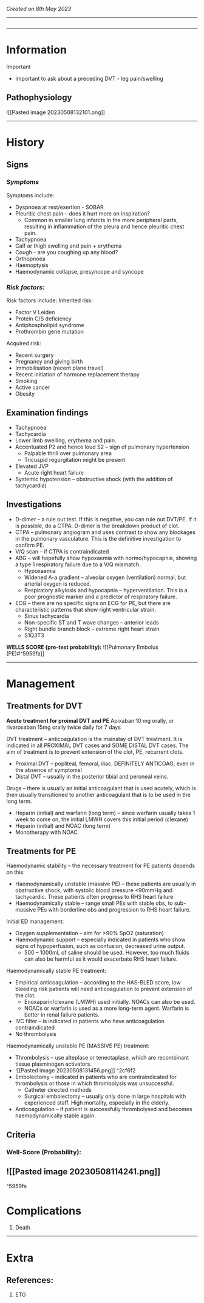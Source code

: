 *Created on 8th May 2023*

---
```toc
```
---

# Information
 

> [!Important]
- Important to ask about a preceding DVT - leg pain/swelling

## Pathophysiology
![[Pasted image 20230508132101.png]]

--- 
# History
## Signs
### *Symptoms*
Symptoms include:
- Dyspnoea at rest/exertion - SOBAR
- Pleuritic chest pain – does it hurt more on inspiration?
	- Common in smaller lung infarcts in the more peripheral parts, resulting in inflammation of the pleura and hence pleuritic chest pain.
-   Tachypnoea 
-   Calf or thigh swelling and pain + erythema
-   Cough - are you coughing up any blood?
-   Orthopnoea 
-   Haemoptysis 
-   Haemodynamic collapse, presyncope and syncope


### *Risk factors*:
Risk factors include:
Inherited risk:
-   Factor V Leiden
-   Protein C/S deficiency
-   Antiphospholipid syndrome
-   Prothrombin gene mutation

Acquired risk:
-   Recent surgery
-   Pregnancy and giving birth
-   Immobilisation (recent plane travel)
-   Recent initiation of hormone replacement therapy
-   Smoking
-   Active cancer
-   Obesity


## Examination findings
-   Tachypnoea
-   Tachycardia
-   Lower limb swelling, erythema and pain. 
-   Accentuated P2 and hence loud S2 – sign of pulmonary hypertension
	- Palpable thrill over pulmonary area
	- Tricuspid regurgitation might be present
-   Elevated JVP
	- Acute right heart failure
-   Systemic hypotension – obstructive shock (with the addition of tachycardia)


## Investigations
-   D-dimer – a rule out test. If this is negative, you can rule out DVT/PE. If it is possible, do a CTPA. D-dimer is the breakdown product of clot.
-   CTPA – pulmonary angiogram and uses contrast to show any blockages in the pulmonary vasculature. This is the definitive investigation to confirm PE.
-   V/Q scan – if CTPA is contraindicated
-   ABG – will hopefully show hypoxaemia with normo/hypocapnia, showing a type 1 respiratory failure due to a V/Q mismatch.
	- Hypoxaemia  
	- Widened A-a gradient – alveolar oxygen (ventilation) normal, but arterial oxygen is reduced. 
	- Respiratory alkylosis and hypocapnia – hyperventilation. This is a poor prognostic marker and a predictor of respiratory failure.  
- ECG – there are no specific signs on ECG for PE, but there are characteristic patterns that show right ventricular strain.  
	- Sinus tachycardia  
	- Non-specific ST and T wave changes – anterior leads 
	- Right bundle branch block – extreme right heart strain 
	- S1Q3T3

**WELLS SCORE (pre-test probability):**
![[Pulmonary Embolus (PE)#^5959fa]]

---

# Management
## Treatments for DVT

**Acute treatment for proimal DVT and PE**
Apixaban 10 mg orally, or rivaroxaban 15mg orally twice daily for 7 days

DVT treatment – anticoagulation is the mainstay of DVT treatment. It is indicated in all PROXIMAL DVT cases and SOME DISTAL DVT cases. The aim of treatment is to prevent extension of the clot, PE, recurrent clots.

-   Proximal DVT – popliteal, femoral, iliac. DEFINITELY ANTICOAG, even in the absence of symptoms!
-   Distal DVT – usually in the posterior tibial and peroneal veins.
   
Drugs – there is usually an initial anticoagulant that is used acutely, which is then usually transitioned to another anticoagulant that is to be used in the long term.
-   Heparin (initial) and warfarin (long term) – since warfarin usually takes 1 week to come on, the initial LMWH covers this initial period (clexane)
-   Heparin (initial) and NOAC (long term)
-   Monotherapy with NOAC


## Treatments for PE
Haemodynamic stability – the necessary treatment for PE patients depends on this:
-   Haemodynamically unstable (massive PE) – these patients are usually in obstructive shock, with systolic blood pressure <90mmHg and tachycardic. These patients often progress to RHS heart failure
-   Haemodynamically stable – range small PEs with stable obs, to sub-massive PEs with borderline obs and progression to RHS heart failure.

Initial ED management:
-   Oxygen supplementation – aim for >90% SpO2 (saturation)
-   Haemodynamic support – especially indicated in patients who show signs of hypoperfusion, such as confusion, decreased urine output.  
	- 500 – 1000mL of saline should be used. However, too much fluids can also be harmful as it would exacerbate RHS heart failure.
    
Haemodynamically stable PE treatment:
-   Empirical anticoagulation – according to the HAS-BLED score, low bleeding risk patients will need anticoagulation to prevent extension of the clot.  
	- Enoxaparin/clexane (LMWH) used initially. NOACs can also be used.
	- NOACs or warfarin is used as a more long-term agent. Warfarin is better in renal failure patients.
-   IVC filter – is indicated in patients who have anticoagulation contraindicated
-   No thrombolysis


Haemodynamically unstable PE (MASSIVE PE) treatment:
- Thrombolysis – use alteplase or tenectaplase, which are recombinant tissue plasminogen activators.
- ![[Pasted image 20230508131456.png]] ^2cf6f2
-   Embolectomy – indicated in patients who are contraindicated for thrombolysis or those in which thrombolysis was unsuccessful.
	- Catheter directed methods  
	- Surgical embolectomy – usually only done in large hospitals with experienced staff. High mortality, especially in the elderly.
- Anticoagulation – if patient is successfully thrombolysed and becomes haemodynamically stable again.


## Criteria
### Well-Score (Probability):
![[Pasted image 20230508114241.png]]
---

^5959fa

# Complications
1. Death

---

# Extra
## References:
1. ETG